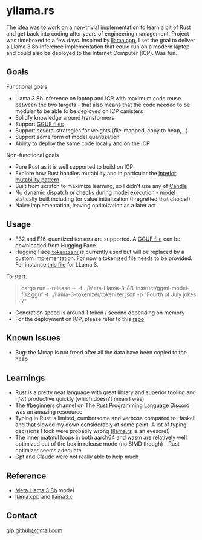 # yllama.rs

The idea was to work on a non-trivial implementation to learn a bit of Rust and get back into coding after years of engineering management. Project was timeboxed to a few days. Inspired by [llama.cpp](https://github.com/ggerganov/llama.cpp), I set the goal to deliver a Llama 3 8b inference implementation that could run on a modern laptop and could also be deployed to the Internet Computer (ICP). Was fun.

## Goals

Functional goals
* Llama 3 8b inference on laptop and ICP with maximum code reuse between the two targets - that also means that the code needed to be modular to be able to be deployed on ICP canisters
* Solidfy knowledge around transformers
* Support [GGUF files](https://huggingface.co/docs/hub/en/gguf)
* Support several strategies for weights (file-mapped, copy to heap,...)
* Support some form of model quantization
* Ability to deploy the same code locally and on the ICP

Non-functional goals
* Pure Rust as it is well supported to build on ICP
* Explore how Rust handles mutability and in particular the [interior mutability pattern](https://doc.rust-lang.org/book/ch15-05-interior-mutability.html)
* Built from scratch to maximize learning, so I didn't use any of [Candle](https://github.com/huggingface/candle)
* No dynamic dispatch or checks during model execution - model statically built including for value initialization (I regretted that choice!)
* Naive implementation, leaving optimization as a later act

## Usage
* F32 and F16-quantized tensors are supported. A [GGUF file](https://huggingface.co/bartowski/Meta-Llama-3-8B-Instruct-GGUF/blob/main/Meta-Llama-3-8B-Instruct-fp32.gguf) can be downloaded from Hugging Face.
* Hugging Face [`tokenizers`](https://docs.rs/tokenizers/0.19.1/tokenizers/) is currently used but will be replaced by a custom implementation. For now a tokenized file needs to be provided. For instance [this file](https://huggingface.co/meta-llama/Meta-Llama-3-8B-Instruct/blob/main/tokenizer.json) for LLama 3. 

To start:
> cargo run --release -- -f ../Meta-Llama-3-8B-Instruct/ggml-model-f32.gguf -t ../llama-3-tokenizer/tokenizer.json -p "Fourth of July jokes ?"

* Generation speed is around 1 token / second depending on memory
* For the deployment on ICP, please refer to this [repo](https://github.com/gip/yllama.oc)

## Known Issues

* Bug: the Mmap is not freed after all the data have been copied to the heap

## Learnings

* Rust is a pretty neat language with great library and superior tooling and I _felt_ productive quickly (which doesn't mean I was)
* The #beginners channel on The Rust Programming Language Discord was an amazing resoource
* Typing in Rust is limited, cumbersome and verbose compared to Haskell and that slowed my down considerably at some point. A lot of typing decisions I took were probably wrong ([llama.rs](https://github.com/gip/yllama.rs/blob/main/yllama/src/llama.rs) is an eyesore!)
* The inner matmul loops in both aarch64 and wasm are relatively well optimized out of the box in release mode (no SIMD though) - Rust optimizer seems adequate
* Gpt and Claude were not really able to help much

## Reference
* [Meta Llama 3 8b](https://huggingface.co/meta-llama/Meta-Llama-3-8B-Instruct) model
* [llama.cpp](https://github.com/ggerganov/llama.cpp) and [llama3.c](https://github.com/jameswdelancey/llama3.c)

## Contact

gip.github@gmail.com
